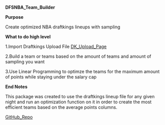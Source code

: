 <div align="left">
<img-src="https://yt3.ggpht.com/-JRwX7pOt8nk/AAAAAAAAAAI/AAAAAAAAAAA/WIuQ1Zm0J5k/s88-c-k-no-mo-rj-c0xffffff/photo.jpg">
</div>

**DFSNBA_Team_Builder**

**Purpose**

Create optimized NBA draftkings lineups with sampling

**What to do high level**

1.Import Draftkings Upload File [DK_Upload_Page](https://www.draftkings.com/lineup/upload)

2.Build a team or teams based on the amount of teams and amount of sampling you want

3.Use Linear Programming to optimze the teams for the maximum amount of points while staying under the salary cap


**End Notes**

This package was created to use the draftkings lineup file for any given night and run an optimization function on it in order to create the most efficient teams based on the average points columns. 


[GitHub_Repo](https://github.com/Blex42/DFS_NBA_Team_Builder)
